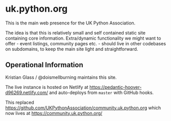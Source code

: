# uk.python.org

This is the main web presence for the UK Python Association.

The idea is that this is relatively small and self contained static site containing core information.
Extra/dynamic functionality we might want to offer - event listings, community pages etc. - should live in other codebases on subdomains,
to keep the main site light and straightforward.

## Operational Information

Kristian Glass / @doismellburning maintains this site.

The live instance is hosted on Netlify at https://pedantic-hoover-d96269.netlify.com/ and auto-deploys from `master` with GitHub hooks.

This replaced https://github.com/UKPythonAssociation/community.uk.python.org which now lives at https://community.uk.python.org/
